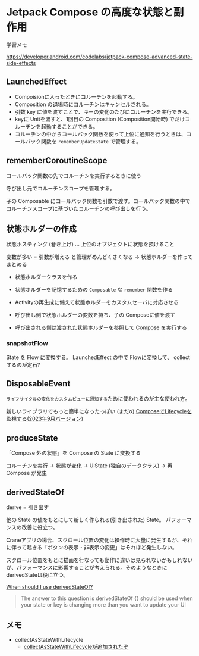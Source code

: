 # Jetpack Compose の高度な状態と副作用

学習メモ

https://developer.android.com/codelabs/jetpack-compose-advanced-state-side-effects

##  LaunchedEffect

- Compoisionに入ったときにコルーチンを起動する。
- Composition の退場時にコルーチンはキャンセルされる。
- 引数 key に値を渡すことで、キーの変化のたびにコルーチンを実行できる。
- keyに Unitを渡すと、1回目の Composition (Composition開始時) でだけコルーチンを起動することができる。
- コルーチンの中からコールバック関数を使って上位に通知を行うときは、コールバック関数を `rememberUpdateState` で管理する。

## rememberCoroutineScope

コールバック関数の先でコルーチンを実行するときに使う

呼び出し元でコルーチンスコープを管理する。

子の Composable にコールバック関数を引数で渡す。コールバック関数の中でコルーチンスコープに基づいたコルーチンの呼び出しを行う。

## 状態ホルダーの作成

状態ホスティング (巻き上げ) ... 上位のオブジェクトに状態を預けること

変数が多い = 引数が増える と管理がめんどくさくなる → 状態ホルダーを作ってまとめる

- 状態ホルダークラスを作る
- 状態ホルダーを記憶するための `Composable` な `remember` 関数を作る
- Activityの再生成に備えて状態ホルダーをカスタムセーバに対応させる

- 呼び出し側で状態ホルダーの変数を持ち、子の Composeに値を渡す
- 呼び出される側は渡された状態ホルダーを参照して Compose を実行する

### snapshotFlow

State を Flow に変換する。
LaunchedEffect の中で Flowに変換して、 collectするのが定石?


## DisposableEvent

`ライフサイクルの変化をカスタムビューに通知する`ために使われるのが主な使われ方。

新しいライブラリでもっと簡単になったっぽい (まだα)
[ComposeでLifecycleを監視する(2023年9月バージョン)](https://star-zero.medium.com/compose%E3%81%A7lifecycle%E3%82%92%E7%9B%A3%E8%A6%96%E3%81%99%E3%82%8B-2023%E5%B9%B49%E6%9C%88%E3%83%90%E3%83%BC%E3%82%B8%E3%83%A7%E3%83%B3-8aae9b277f5c)


## produceState

「Compose 外の状態」を Compose の State に変換する

コルーチンを実行 → 状態が変化 → UiState (独自のデータクラス) → 再 Compose が発生

## derivedStateOf

derive = 引き出す

他の State の値をもとにして新しく作られる(引き出された) State。
パフォーマンスの改善に役立つ。

Craneアプリの場合、スクロール位置の変化は操作時に大量に発生するが、それに伴って起きる「ボタンの表示・非表示の変更」はそれほど発生しない。

スクロール位置をもとに描画を行なっても動作に違いは見られないかもしれないが、パフォーマンスに影響することが考えられる。そのようなときに derivedStateは役に立つ。

[When should I use derivedStateOf?](https://medium.com/androiddevelopers/jetpack-compose-when-should-i-use-derivedstateof-63ce7954c11b)

> The answer to this question is derivedStateOf {} should be used when
> your state or key is changing more than you want to update your UI






## メモ
- collectAsStateWithLifecycle
  - [collectAsStateWithLifecycleが追加されたぞ](https://qiita.com/dosukoi_android/items/e8bbaa662c52b8e1cc20)
  
  
